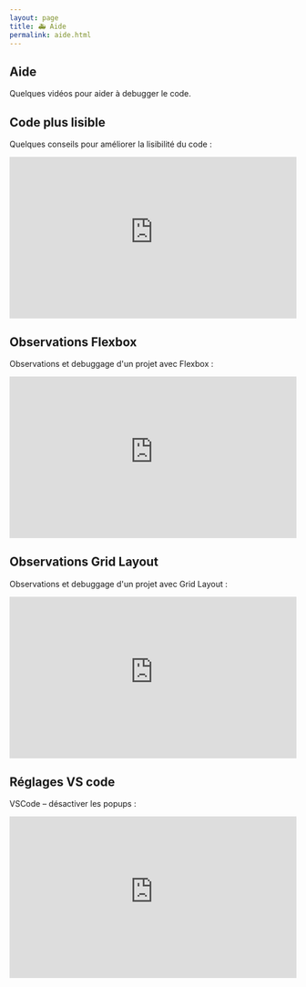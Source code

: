 ```yaml
---
layout: page
title: 🚑 Aide
permalink: aide.html
---
```


## Aide

Quelques vidéos pour aider à debugger le code.

## Code plus lisible

Quelques conseils pour améliorer la lisibilité du code :

<iframe width="100%" style="aspect-ratio: 16 / 9;" src="https://www.youtube-nocookie.com/embed/u-VCh1wimDo" title="YouTube video player" frameborder="0" allow="accelerometer; autoplay; clipboard-write; encrypted-media; gyroscope; picture-in-picture" allowfullscreen></iframe>

## Observations Flexbox

Observations et debuggage d'un projet avec Flexbox :

<iframe width="100%" style="aspect-ratio: 16 / 9;" src="https://www.youtube-nocookie.com/embed/RuZUSNxBdaw" title="YouTube video player" frameborder="0" allow="accelerometer; autoplay; clipboard-write; encrypted-media; gyroscope; picture-in-picture" allowfullscreen></iframe>

## Observations Grid Layout

Observations et debuggage d'un projet avec Grid Layout :

<iframe width="100%" style="aspect-ratio: 16 / 9;" src="https://www.youtube-nocookie.com/embed/68iQAo2XXtE" title="YouTube video player" frameborder="0" allow="accelerometer; autoplay; clipboard-write; encrypted-media; gyroscope; picture-in-picture" allowfullscreen></iframe>

## Réglages VS code

VSCode – désactiver les popups :

<iframe width="100%" style="aspect-ratio: 16 / 9;" src="https://www.youtube-nocookie.com/embed/ChWf_yDSv3s" title="YouTube video player" frameborder="0" allow="accelerometer; autoplay; clipboard-write; encrypted-media; gyroscope; picture-in-picture" allowfullscreen></iframe>

